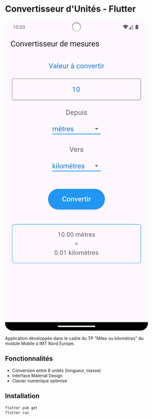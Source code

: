 # Convertisseur d'Unités - Flutter

![Capture d'écran](Screenshot.png)

Application développée dans le cadre du TP "Miles ou kilomètres" du module Mobile à IMT Nord Europe.

## Fonctionnalités
- Conversion entre 8 unités (longueur, masse)
- Interface Material Design
- Clavier numérique optimisé

## Installation
```bash
flutter pub get
flutter run
